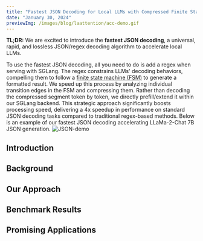 ```yaml
---
title: "Fastest JSON Decoding for Local LLMs with Compressed Finite State Machine"
date: "January 30, 2024"
previewImg: /images/blog/laattention/acc-demo.gif
---
```


**TL;DR:** We are excited to introduce the **fastest JSON decoding**, a universal, rapid, and lossless JSON/regex decoding algorithm to accelerate local LLMs.

To use the fastest JSON decoding, all you need to do is add a regex when serving with SGLang. The regex constrains LLMs' decoding behaviors, compelling them to follow a [finite state machine (FSM)](https://en.wikipedia.org/wiki/Finite-state_machine) to generate a formatted result. We speed up this process by analyzing individual transition edges in the FSM and compressing them. Rather than decoding the compressed segment token by token, we directly prefill/extend it within our SGLang backend. This strategic approach significantly boosts processing speed, delivering a 4x speedup in performance on standard JSON decoding tasks compared to traditional regex-based methods.
Below is an example of our fastest JSON decoding accelerating LLaMa-2-Chat 7B JSON generation.
![JSON-demo](/images/blog/laattention/acc-demo.gif)

## Introduction

## Background

## Our Approach

## Benchmark Results

## Promising Applications